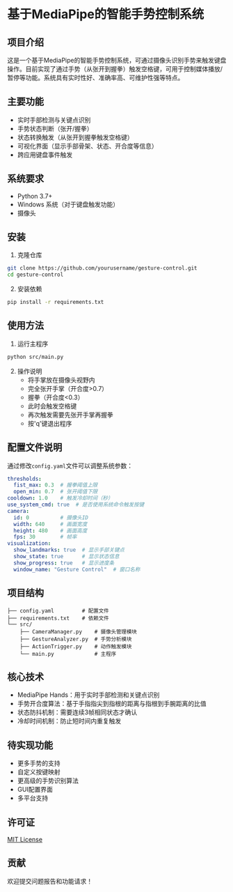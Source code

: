 # 基于MediaPipe的智能手势控制系统

## 项目介绍

这是一个基于MediaPipe的智能手势控制系统，可通过摄像头识别手势来触发键盘操作。目前实现了通过手势（从张开到握拳）触发空格键，可用于控制媒体播放/暂停等功能。系统具有实时性好、准确率高、可维护性强等特点。

## 主要功能

- 实时手部检测与关键点识别
- 手势状态判断（张开/握拳）
- 状态转换触发（从张开到握拳触发空格键）
- 可视化界面（显示手部骨架、状态、开合度等信息）
- 跨应用键盘事件触发

## 系统要求

- Python 3.7+
- Windows 系统（对于键盘触发功能）
- 摄像头

## 安装

1. 克隆仓库

```bash
git clone https://github.com/yourusername/gesture-control.git
cd gesture-control
```

2. 安装依赖

```bash
pip install -r requirements.txt
```

## 使用方法

1. 运行主程序

```bash
python src/main.py
```

2. 操作说明
   - 将手掌放在摄像头视野内
   - 完全张开手掌（开合度>0.7）
   - 握拳（开合度<0.3）
   - 此时会触发空格键
   - 再次触发需要先张开手掌再握拳
   - 按'q'键退出程序

## 配置文件说明

通过修改`config.yaml`文件可以调整系统参数：

```yaml
thresholds:
  fist_max: 0.3  # 握拳阈值上限
  open_min: 0.7  # 张开阈值下限
cooldown: 1.0    # 触发冷却时间（秒）
use_system_cmd: true  # 是否使用系统命令触发按键
camera:
  id: 0          # 摄像头ID
  width: 640     # 画面宽度
  height: 480    # 画面高度
  fps: 30        # 帧率
visualization:
  show_landmarks: true  # 显示手部关键点
  show_state: true      # 显示状态信息
  show_progress: true   # 显示进度条
  window_name: "Gesture Control"  # 窗口名称
```

## 项目结构

```
├── config.yaml         # 配置文件
├── requirements.txt    # 依赖文件
└── src/
    ├── CameraManager.py    # 摄像头管理模块
    ├── GestureAnalyzer.py  # 手势分析模块
    ├── ActionTrigger.py    # 动作触发模块
    └── main.py             # 主程序
```

## 核心技术

- MediaPipe Hands：用于实时手部检测和关键点识别
- 手势开合度算法：基于手指指尖到指根的距离与指根到手腕距离的比值
- 状态防抖机制：需要连续3帧相同状态才确认
- 冷却时间机制：防止短时间内重复触发

## 待实现功能

- 更多手势的支持
- 自定义按键映射
- 更高级的手势识别算法
- GUI配置界面
- 多平台支持

## 许可证

[MIT License](LICENSE)

## 贡献

欢迎提交问题报告和功能请求！ 